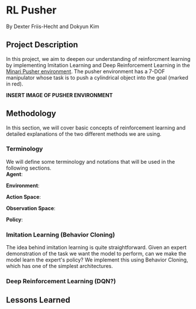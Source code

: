 # RL Pusher  
By Dexter Friis-Hecht and Dokyun Kim  

## Project Description  
In this project, we aim to deepen our understanding of reinforcment learning by implementing Imitation Learning and Deep Reinforcement Learning in the [Minari Pusher environment](https://gymnasium.farama.org/environments/mujoco/pusher/). The pusher environment has a 7-DOF manipulator whose task is to push a cylindrical object into the goal (marked in red).  

**INSERT IMAGE OF PUSHER ENVIRONMENT**

## Methodology
In this section, we will cover basic concepts of reinforcement learning and detailed explanations of the two different methods we are using. 

### Terminology
We will define some terminology and notations that will be used in the following sections.  
**Agent**:  

**Environment**:  

**Action Space**:  

**Observation Space**:  

**Policy**:  

### Imitation Learning (Behavior Cloning)
The idea behind imitation learning is quite straightforward. Given an expert demonstration of the task we want the model to perform, can we make the model learn the expert's policy? We implement this using Behavior Cloning, which has one of the simplest architectures.  



### Deep Reinforcement Learning (DQN?)


## Lessons Learned

